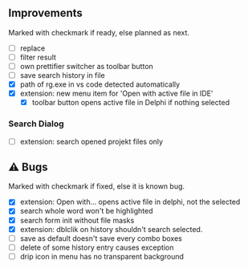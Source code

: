<!--

Version:     v3.3.0-beta
PrevVersion: v3.2.0-beta

Help Formatting:
https://docs.github.com/en/get-started/writing-on-github/getting-started-with-writing-and-formatting-on-github/basic-writing-and-formatting-syntax, 
https://github.com/ikatyang/emoji-cheat-sheet/blob/master/README.md)

### :mag: Search Dialog
# + new feature
# + new feature
 
### :warning: Bug Fixes
#* bug

# TODO
# - Change Readme.md 
# - Change Deploy-Description.md 
# - Change file and product version in every projects for ALL CONFIGURATION!
# - Commit and push all changes
# - Run deploy script by pushing Ctrl+Shift+T in VSCode
-->

## Improvements 
Marked with checkmark if ready, else planned as next.
- [ ] replace 
- [ ] filter result
- [ ] own prettifier switcher as toolbar button
- [ ] save search history in file
- [x] path of rg.exe in vs code detected automatically
- [x] extension: new menu item for 'Open with active file in IDE'
    - [x] toolbar button opens active file in Delphi if nothing selected
<!-- #### :mag: Search Dialog -->

### Search Dialog
- [ ] extension: search opened projekt files only

## :warning: Bugs 
Marked with checkmark if fixed, else it is known bug.
- [x] extension: Open with... opens active file in delphi, not the selected
- [x] search whole word won't be highlighted 
- [x] search form init without file masks
- [x] extension: dblclik on history shouldn't search selected.
- [ ] save as default doesn't save every combo boxes
- [ ] delete of some history entry causes exception 
- [ ] drip icon in menu has no transparent background
